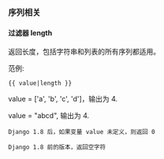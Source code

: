 ### 序列相关


#### 过滤器 length

返回长度，包括字符串和列表的所有序列都适用。

范例:

    {{ value|length }}

value = ['a', 'b', 'c', 'd']，输出为 4.

value =  "abcd", 输出为 4.

`Django 1.8 后，如果变量 value 未定义，则返回 0`

`Django 1.8 前的版本，返回空字符`

